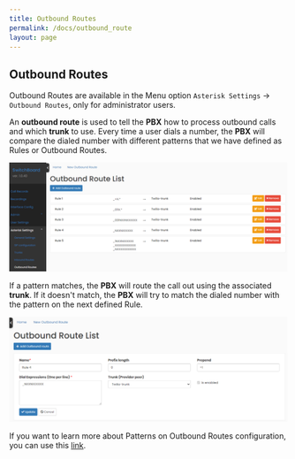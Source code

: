 ```yaml
---
title: Outbound Routes
permalink: /docs/outbound_route
layout: page
---
```


## Outbound Routes


Outbound Routes are available in the Menu option `Asterisk Settings` -> `Outbound Routes`, only for administrator users.

An **outbound route** is used to tell the **PBX** how to process outbound calls and which **trunk** to use. Every time a user dials a number, the **PBX** will compare the dialed number with different patterns that we have defined as Rules or Outbound Routes.


![Screenshot: Outbound Routes](./../images/outbound_route.png)


If a pattern matches, the **PBX** will route the call out using the associated **trunk**. If it doesn't match, the **PBX** will try to match the dialed number with the pattern on the next defined Rule.


<p align="center">
  <img src="./../images/outbound_route_pattern.png" />
</p>


If you want to learn more about Patterns on Outbound Routes configuration, you can use this [link](https://help.yeastar.com/en/s-series/topic/dial_patterns_of_outbound_route.html).

